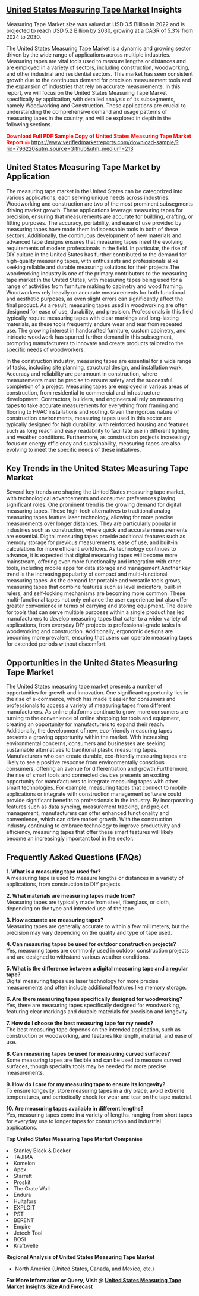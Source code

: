 <h2><a href="https://www.verifiedmarketreports.com/download-sample/?rid=796220&amp;utm_source=Github&amp;utm_medium=213" target="_blank">United States Measuring Tape Market</a> Insights</h2><p>Measuring Tape Market size was valued at USD 3.5 Billion in 2022 and is projected to reach USD 5.2 Billion by 2030, growing at a CAGR of 5.3% from 2024 to 2030.</p><p><p>The United States Measuring Tape Market is a dynamic and growing sector driven by the wide range of applications across multiple industries. Measuring tapes are vital tools used to measure lengths or distances and are employed in a variety of sectors, including construction, woodworking, and other industrial and residential sectors. This market has seen consistent growth due to the continuous demand for precision measurement tools and the expansion of industries that rely on accurate measurements. In this report, we will focus on the United States Measuring Tape Market specifically by application, with detailed analysis of its subsegments, namely Woodworking and Construction. These applications are crucial to understanding the comprehensive demand and usage patterns of measuring tapes in the country, and will be explored in depth in the following sections. <p><span class=""><span style="color: #ff0000;"><strong>Download Full PDF Sample Copy of United States Measuring Tape Market Report</strong> @ </span><a href="https://www.verifiedmarketreports.com/download-sample/?rid=796220&amp;utm_source=Github&amp;utm_medium=213" target="_blank">https://www.verifiedmarketreports.com/download-sample/?rid=796220&amp;utm_source=Github&amp;utm_medium=213</a></span></p></p><h2>United States Measuring Tape Market by Application</h2><p>The measuring tape market in the United States can be categorized into various applications, each serving unique needs across industries. Woodworking and construction are two of the most prominent subsegments driving market growth. These applications leverage measuring tapes for precision, ensuring that measurements are accurate for building, crafting, or fitting purposes. The accuracy, portability, and ease of use provided by measuring tapes have made them indispensable tools in both of these sectors. Additionally, the continuous development of new materials and advanced tape designs ensures that measuring tapes meet the evolving requirements of modern professionals in the field. In particular, the rise of DIY culture in the United States has further contributed to the demand for high-quality measuring tapes, with enthusiasts and professionals alike seeking reliable and durable measuring solutions for their projects.The woodworking industry is one of the primary contributors to the measuring tape market in the United States, with measuring tapes being used for a range of activities from furniture making to cabinetry and wood framing. Woodworkers rely heavily on accurate measurements for both functional and aesthetic purposes, as even slight errors can significantly affect the final product. As a result, measuring tapes used in woodworking are often designed for ease of use, durability, and precision. Professionals in this field typically require measuring tapes with clear markings and long-lasting materials, as these tools frequently endure wear and tear from repeated use. The growing interest in handcrafted furniture, custom cabinetry, and intricate woodwork has spurred further demand in this subsegment, prompting manufacturers to innovate and create products tailored to the specific needs of woodworkers.<p>In the construction industry, measuring tapes are essential for a wide range of tasks, including site planning, structural design, and installation work. Accuracy and reliability are paramount in construction, where measurements must be precise to ensure safety and the successful completion of a project. Measuring tapes are employed in various areas of construction, from residential to commercial and infrastructure development. Contractors, builders, and engineers all rely on measuring tapes to take accurate measurements for everything from framing and flooring to HVAC installations and roofing. Given the rigorous nature of construction environments, measuring tapes used in this sector are typically designed for high durability, with reinforced housing and features such as long reach and easy readability to facilitate use in different lighting and weather conditions. Furthermore, as construction projects increasingly focus on energy efficiency and sustainability, measuring tapes are also evolving to meet the specific needs of these initiatives.<h2>Key Trends in the United States Measuring Tape Market</h2><p>Several key trends are shaping the United States measuring tape market, with technological advancements and consumer preferences playing significant roles. One prominent trend is the growing demand for digital measuring tapes. These high-tech alternatives to traditional analog measuring tapes feature laser technology, allowing for more precise measurements over longer distances. They are particularly popular in industries such as construction, where quick and accurate measurements are essential. Digital measuring tapes provide additional features such as memory storage for previous measurements, ease of use, and built-in calculations for more efficient workflows. As technology continues to advance, it is expected that digital measuring tapes will become more mainstream, offering even more functionality and integration with other tools, including mobile apps for data storage and management.Another key trend is the increasing popularity of compact and multi-functional measuring tapes. As the demand for portable and versatile tools grows, measuring tapes that combine features such as level indicators, built-in rulers, and self-locking mechanisms are becoming more common. These multi-functional tapes not only enhance the user experience but also offer greater convenience in terms of carrying and storing equipment. The desire for tools that can serve multiple purposes within a single product has led manufacturers to develop measuring tapes that cater to a wider variety of applications, from everyday DIY projects to professional-grade tasks in woodworking and construction. Additionally, ergonomic designs are becoming more prevalent, ensuring that users can operate measuring tapes for extended periods without discomfort.<h2>Opportunities in the United States Measuring Tape Market</h2><p>The United States measuring tape market presents a number of opportunities for growth and innovation. One significant opportunity lies in the rise of e-commerce, which has made it easier for consumers and professionals to access a variety of measuring tapes from different manufacturers. As online platforms continue to grow, more consumers are turning to the convenience of online shopping for tools and equipment, creating an opportunity for manufacturers to expand their reach. Additionally, the development of new, eco-friendly measuring tapes presents a growing opportunity within the market. With increasing environmental concerns, consumers and businesses are seeking sustainable alternatives to traditional plastic measuring tapes. Manufacturers who can create durable, eco-friendly measuring tapes are likely to see a positive response from environmentally conscious consumers, offering an avenue for differentiation and growth.Furthermore, the rise of smart tools and connected devices presents an exciting opportunity for manufacturers to integrate measuring tapes with other smart technologies. For example, measuring tapes that connect to mobile applications or integrate with construction management software could provide significant benefits to professionals in the industry. By incorporating features such as data syncing, measurement tracking, and project management, manufacturers can offer enhanced functionality and convenience, which can drive market growth. With the construction industry continuing to embrace technology to improve productivity and efficiency, measuring tapes that offer these smart features will likely become an increasingly important tool in the sector.<h2>Frequently Asked Questions (FAQs)</h2><p><strong>1. What is a measuring tape used for?</strong><br> A measuring tape is used to measure lengths or distances in a variety of applications, from construction to DIY projects.</p><p><strong>2. What materials are measuring tapes made from?</strong><br> Measuring tapes are typically made from steel, fiberglass, or cloth, depending on the type and intended use of the tape.</p><p><strong>3. How accurate are measuring tapes?</strong><br> Measuring tapes are generally accurate to within a few millimeters, but the precision may vary depending on the quality and type of tape used.</p><p><strong>4. Can measuring tapes be used for outdoor construction projects?</strong><br> Yes, measuring tapes are commonly used in outdoor construction projects and are designed to withstand various weather conditions.</p><p><strong>5. What is the difference between a digital measuring tape and a regular tape?</strong><br> Digital measuring tapes use laser technology for more precise measurements and often include additional features like memory storage.</p><p><strong>6. Are there measuring tapes specifically designed for woodworking?</strong><br> Yes, there are measuring tapes specifically designed for woodworking, featuring clear markings and durable materials for precision and longevity.</p><p><strong>7. How do I choose the best measuring tape for my needs?</strong><br> The best measuring tape depends on the intended application, such as construction or woodworking, and features like length, material, and ease of use.</p><p><strong>8. Can measuring tapes be used for measuring curved surfaces?</strong><br> Some measuring tapes are flexible and can be used to measure curved surfaces, though specialty tools may be needed for more precise measurements.</p><p><strong>9. How do I care for my measuring tape to ensure its longevity?</strong><br> To ensure longevity, store measuring tapes in a dry place, avoid extreme temperatures, and periodically check for wear and tear on the tape material.</p><p><strong>10. Are measuring tapes available in different lengths?</strong><br> Yes, measuring tapes come in a variety of lengths, ranging from short tapes for everyday use to longer tapes for construction and industrial applications.</p></p><p><strong>Top United States Measuring Tape Market Companies</strong></p><div data-test-id=""><p><li>Stanley Black & Decker</li><li> TAJIMA</li><li> Komelon</li><li> Apex</li><li> Starrett</li><li> Proskit</li><li> The Grate Wall</li><li> Endura</li><li> Hultafors</li><li> EXPLOIT</li><li> PST</li><li> BERENT</li><li> Empire</li><li> Jetech Tool</li><li> BOSI</li><li> Kraftwelle</li></p><div><strong>Regional Analysis of&nbsp;United States Measuring Tape Market</strong></div><ul><li dir="ltr"><p dir="ltr">North America&nbsp;(United States, Canada, and Mexico, etc.)</p></li></ul><p><strong>For More Information or Query, Visit @&nbsp;</strong><strong><a href="https://www.verifiedmarketreports.com/product/measuring-tape-market/?utm_source=Github&amp;utm_medium=213" target="_blank">United States Measuring Tape Market Insights Size And Forecast</a></strong></p></div>
